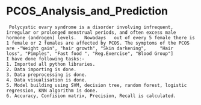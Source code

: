 # PCOS_Analysis_and_Prediction

     Polycystic ovary syndrome is a disorder involving infrequent, irregular or prolonged menstrual periods, and often excess male hormone (androgen) levels.   Nowadays   out of every 5 female there is 1 female or 2 females are affected by PCOS. The symptoms of the PCOS are -"Weight gain", "hair growth", "Skin darkening",     "Hair       loss", "Pimples", "Fast food ", "Reg.Exercise", "Blood Group"]
    I have done following tasks:-
    1. Imported all python libraries.
    2. Data importing is done.
    3. Data preprocessing is done.
    4. Data visualisation is done.
    5. Model building using SVM, decision tree, random forest, logistic regression, KNN algorithm is done.
    6. Accuracy, Confision matrix, Precision, Recall is calculated.
